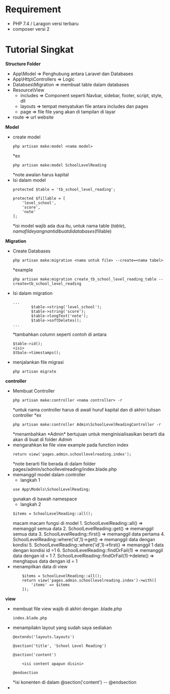 #   Requirement
 - PHP 7.4 / Laragon versi terbaru
 - composer versi 2

#   Tutorial Singkat
**Structure Folder**
- App\Model => Penghubung antara Laravel dan Databases
- App\Http\Controllers => Logic
- Databses\Migration => membuat table dalam databases
- Resource\View
  - includes => Component seperti Navbar, sidebar, footer, script, style, dll
  - layouts => tempat menyatukan file antara includes dan pages
  - page => file file yang akan di tampilan di layar
- route => url website

**Model**
- create model 
    ```
    php artisan make:model <nama model>
    ```
    *ex
    ```
    php artisan make:model SchoolLevelReading
    ```
    *note awalan harus kapital
- Isi dalam model
    ```
    protected $table = 'tb_school_level_reading';

    protected $fillable = [
        'level_school',
        'score',
        'note'
    ];
    ```
    *isi model wajib ada dua itu, untuk nama table ($table), nama filde yang nanti di buat di databases ($fillable)
 
**Migration**
- Create Databases
    ```
    php artisan make:migration <nama untuk file> --create=<nama tabel>
    ```
    *example 
    ```
    php artisan make:migration create_tb_school_level_reading_table --create=tb_school_level_reading
    ```
- Isi dalam migration
    ```
    ...
            $table->string('level_school');
            $table->string('score');
            $table->longText('note');
            $table->softDeletes();
    ...
    ```
    *tambahkan column seperti contoh di antara 
    ```
    $table->id();
    <isi>
    $tbale->timestamps();
    ```
- menjalankan file migrasi 
    ```
    php artisan migrate
    ```

**controller**
- Membuat Controller
    ```
    php artisan make:controller <nama controller> -r
    ```
    *untuk nama controller harus di awali huruf kapital dan di akhiri tulisan controller
    *ex
    ```
    php artisan make:controller Admin\SchoolLevelReadingController -r
    ```
    *menambahkan *Admin\* bertujuan untuk menginisialisasikan berarti dia akan di buat di folder *Admin*
- mengarahkan ke file view
    example pada function index
    ```
    return view('pages.admin.schoollevelreading.index');
    ```
    *note berarti file berada di dalam folder pages/admin/schoollevelreading/index.blade.php
- memanggil model dalam controller
    - langkah 1
    ```
    use App\Models\SchoolLevelReading;
    ```
    gunakan di bawah namespace
    - langkah 2
    ```
    $items = SchoolLevelReading::all();
    ```
    macam macam fungsi di model
        1. SchoolLevelReading::all() => memanggil semua data
        2. SchoolLevelReading::get() => memanggil semua data
        3. SchoolLevelReading::first() => memanggil data pertama
        4. SchoolLevelReading::where('id',1)->get() => memanggil data dengan kondisi
        5. SchoolLevelReading::where('id',1)->first() => memanggil 1 data dengan kondisi id =1
        6. SchoolLevelReading::findOrFail(1) => memanggil data dengan id = 1 
        7. SchoolLevelReading::findOrFail(1)->delete() => menghapus data dengan id = 1
- menampilkan data di view
    ```
        $items = SchoolLevelReading::all();
        return view('pages.admin.schoollevelreading.index')->with([
            'items' => $items
        ]);
    ```
**view**
- membuat file view
    wajib di akhiri dengan .blade.php
    ```
    index.blade.php
    ```
- menampilakn layout yang sudah saya sediakan
    ```
    @extends('layouts.layouts')

    @section('title', 'School Level Reading')

    @section('content')
        
        <isi content apapun disini>
        
    @endsection
    ```
    *isi konenten di dalam @section('content') -- @endsection
- 
